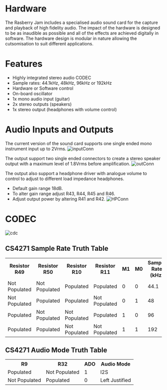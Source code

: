 # **Hardware**
The Rasberry Jam includes a specialised audio sound card for the capture and playback of high fidelity audio. The impact of the hardware is designed to be as inaudible as possible and all of the effects are achieved digitally in software. The hardware design is modular in nature allowing the cutsomisation to suit different applications.

# **Features**
- Highly integrated stereo audio CODEC
- Sample rates: 44.1kHz, 48kHz, 96kHz or 192kHz
- Hardware or Software control
- On-board oscillator
- 1x mono audio input (guitar)
- 2x stereo outputs (speakers)
- 1x stereo output (headphones with volume control)

# **Audio Inputs and Outputs**
The current version of the sound card supports one single ended mono instrument input up to 2Vrms. 
![inputConn](https://github.com/Jscott44/RTEP5-the-raspberry-jam/assets/122903573/84d42c54-0e83-4249-b260-841ee46d69e1)

The output support two single ended connectors to create a stereo speaker output with a maximum level of 1.8Vrms before amplification. 
![outConn](https://github.com/Jscott44/RTEP5-the-raspberry-jam/assets/122903573/fc9cd11d-3369-43ee-b805-05c3eb2c20e4)

The output also support a headphone driver with analogue volume to control to adjust to different load impedance headphones.
- Default gain range 18dB.
- To alter gain range adjust R43, R44, R45 and R46.
- Adjust output power by altering R41 and R42.
![HPConn](https://github.com/Jscott44/RTEP5-the-raspberry-jam/assets/122903573/5c115497-0540-46d4-a63c-194a685a53ec)

# **CODEC**

![cdc](https://github.com/Jscott44/RTEP5-the-raspberry-jam/assets/122903573/2c777151-9825-4673-8def-be6ddb6971c3)

<h2>CS4271 Sample Rate Truth Table</h2>

<table>
  <tr>
    <th>Resistor R49</th>
    <th>Resistor R50</th>
    <th>Resistor R10</th>
    <th>Resistor R11</th>
    <th>M1</th>
    <th>M0</th>
    <th>Sample Rate (kHz)</th>
  </tr>
  <tr>
    <td>Not Populated</td>
    <td>Not Populated</td>
    <td>Populated</td>
    <td>Populated</td>
    <td>0</td>
    <td>0</td>
    <td>44.1</td>
  </tr>
  <tr>
    <td>Not Populated</td>
    <td>Populated</td>
    <td>Populated</td>
    <td>Not Populated</td>
    <td>0</td>
    <td>1</td>
    <td>48</td>
  </tr>
  <tr>
    <td>Populated</td>
    <td>Not Populated</td>
    <td>Not Populated</td>
    <td>Populated</td>
    <td>1</td>
    <td>0</td>
    <td>96</td>
  </tr>
  <tr>
    <td>Populated</td>
    <td>Populated</td>
    <td>Not Populated</td>
    <td>Not Populated</td>
    <td>1</td>
    <td>1</td>
    <td>192</td>
  </tr>
</table>

</body>
</html>
</html>

<h2>CS4271 Audio Mode Truth Table</h2>

<table>
  <tr>
    <th>R9 </th>
    <th>R32 </th>
    <th>ADO </th>
    <th>Audio Mode</th>
  </tr>
  <tr>
    <td>Populated</td>
    <td>Not Populated</td>
    <td>1</td>
    <td>I2S</td>
  </tr>
  <tr>
    <td>Not Populated</td>
    <td>Populated</td>
    <td>0</td>
    <td>Left Justified</td>
  </tr>

  </tr>
</table>

</body>
</html>

